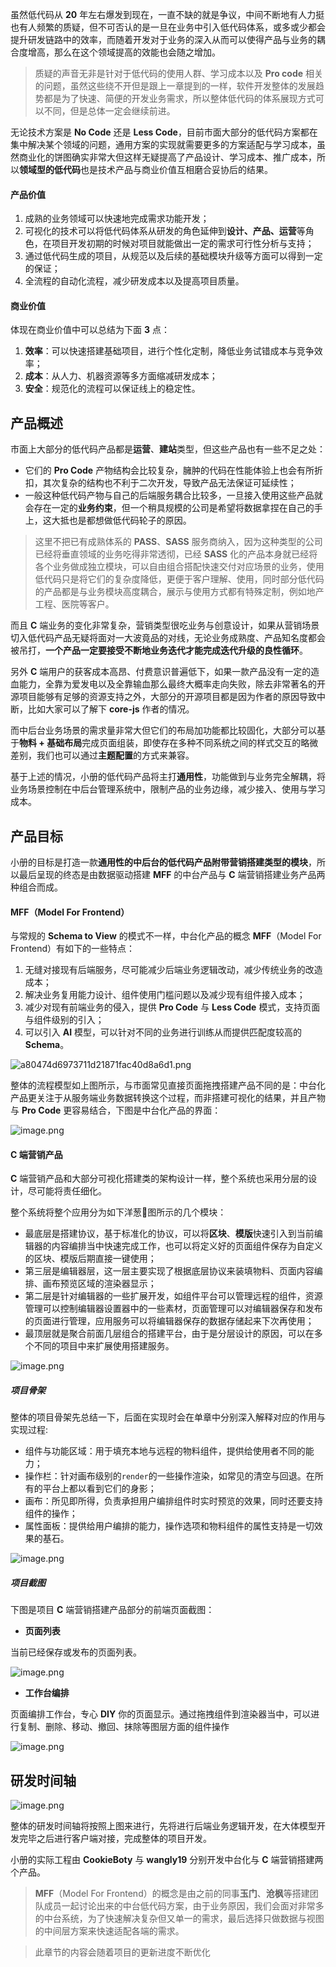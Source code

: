 虽然低代码从 **20** 年左右爆发到现在，一直不缺的就是争议，中间不断地有人力挺也有人频繁的质疑，但不可否认的是一旦在业务中引入低代码体系，或多或少都会提升研发链路中的效率，而随着开发对于业务的深入从而可以使得产品与业务的耦合度增高，那么在这个领域提高的效能也会随之增加。

> 质疑的声音无非是针对于低代码的使用人群、学习成本以及 **Pro code** 相关的问题，虽然这些绕不开但是跟上一章提到的一样，软件开发整体的发展趋势都是为了快速、简便的开发业务需求，所以整体低代码的体系展现方式可以不同，但是总体一定会继续前进。

无论技术方案是 **No Code** 还是 **Less Code**，目前市面大部分的低代码方案都在集中解决某个领域的问题，通用方案的实现就需要更多的方案适配与学习成本，虽然商业化的饼图确实非常大但这样无疑提高了产品设计、学习成本、推广成本，所以**领域型的低代码**也是技术产品与商业价值互相磨合妥协后的结果。

#### 产品价值

1. 成熟的业务领域可以快速地完成需求功能开发；
2. 可视化的技术可以将低代码体系从研发的角色延伸到**设计、产品、运营**等角色，在项目开发初期的时候对项目就能做出一定的需求可行性分析与支持；
3. 通过低代码生成的项目，从规范以及后续的基础模块升级等方面可以得到一定的保证；
4. 全流程的自动化流程，减少研发成本以及提高项目质量。

#### 商业价值

体现在商业价值中可以总结为下面 **3** 点：
1. **效率**：可以快速搭建基础项目，进行个性化定制，降低业务试错成本与竞争效率；
2. **成本**：从人力、机器资源等多方面缩减研发成本；
3. **安全**：规范化的流程可以保证线上的稳定性。

## 产品概述

市面上大部分的低代码产品都是**运营**、**建站**类型，但这些产品也有一些不足之处：

- 它们的 **Pro Code** 产物结构会比较复杂，臃肿的代码在性能体验上也会有所折扣，其次复杂的结构也不利于二次开发，导致产品无法保证可延续性；
- 一般这种低代码产物与自己的后端服务耦合比较多，一旦接入使用这些产品就会存在一定的**业务约束**，但一个稍具规模的公司是希望将数据拿捏在自己的手上，这大抵也是都想做低代码轮子的原因。

> 这里不把已有成熟体系的 **PASS**、**SASS** 服务商纳入，因为这种类型的公司已经将垂直领域的业务吃得非常透彻，已经 **SASS** 化的产品本身就已经将各个业务做成独立模块，可以自由组合搭配快速交付对应场景的业务，使用低代码只是将它们的复杂度降低，更便于客户理解、使用，同时部分低代码的产品都是与业务模块高度耦合，展示与使用方式都有特殊定制，例如地产工程、医院等客户。

而且 **C** 端业务的变化非常复杂，营销类型很吃业务与创意设计，如果从营销场景切入低代码产品无疑将面对一大波竟品的对线，无论业务成熟度、产品知名度都会被吊打，**一个产品一定要接受不断地业务迭代才能完成迭代升级的良性循环**。

另外 **C** 端用户的获客成本高昂、付费意识普遍低下，如果一款产品没有一定的造血能力，全靠为爱发电以及全靠输血那么最终大概率走向失败，除去非常著名的开源项目能够有足够的资源支持之外，大部分的开源项目都是因为作者的原因导致中断，比如大家可以了解下 **core-js** 作者的情况。

而中后台业务场景的需求量非常大但它们的布局加功能都比较固化，大部分可以基于**物料 + 基础布局**完成页面组装，即使存在多种不同系统之间的样式交互的略微差别，我们也可以通过**主题配置**的方式来兼容。


基于上述的情况，小册的低代码产品将主打**通用性**，功能做到与业务完全解耦，将业务场景控制在中后台管理系统中，限制产品的业务边缘，减少接入、使用与学习成本。

## 产品目标

小册的目标是打造一款**通用性的中后台的低代码产品附带营销搭建类型的模块**，所以最后呈现的终态是由数据驱动搭建 **MFF** 的中台产品与 **C** 端营销搭建业务产品两种组合而成。

#### MFF（Model For Frontend）

与常规的 **Schema to View** 的模式不一样，中台化产品的概念 **MFF**（Model For Frontend）有如下的一些特点：

1. 无缝对接现有后端服务，尽可能减少后端业务逻辑改动，减少传统业务的改造成本；
4. 解决业务复用能力设计、组件使用门槛问题以及减少现有组件接入成本；
2. 减少对现有前端业务的侵入，提供 **Pro Code** 与 **Less Code** 模式，支持页面与组件级别的引入；
3. 可以引入 **AI** 模型，可以针对不同的业务进行训练从而提供匹配度较高的 **Schema**。

![a80474d6973711d21871fac40d8a6d1.png](https://p1-juejin.byteimg.com/tos-cn-i-k3u1fbpfcp/64e4bd5dcffc4243b180093d6afbde5f~tplv-k3u1fbpfcp-watermark.image?)

整体的流程模型如上图所示，与市面常见直接页面拖拽搭建产品不同的是：中台化产品更关注于从服务端业务数据转换这个过程，而非搭建可视化的结果，并且产物与 **Pro Code** 更容易结合，下图是中台化产品的界面：

![image.png](https://p9-juejin.byteimg.com/tos-cn-i-k3u1fbpfcp/d1fdd152b1f2434c863e32c65893f68c~tplv-k3u1fbpfcp-watermark.image?)

#### C 端营销产品

**C** 端营销产品和大部分可视化搭建类的架构设计一样，整个系统也采用分层的设计，尽可能将责任细化。

整个系统将整个应用分为如下洋葱🧅图所示的几个模块：

- 最底层是搭建协议，基于标准化的协议，可以将**区块**、**模版**快速引入到当前编辑器的内容编排当中快速完成工作，也可以将定义好的页面组件保存为自定义的区块、模版后期直接一键使用；
- 第三层是编辑器层，这一层主要实现了根据底层协议来装填物料、页面内容编排、画布预览区域的渲染器显示；
- 第二层是针对编辑器的一些扩展开发，如组件平台可以管理远程的组件，资源管理可以控制编辑器设置器中的一些素材，页面管理可以对编辑器保存和发布的页面进行管理，应用服务可以将编辑器保存的数据存储起来下次再使用；
- 最顶层就是聚合前面几层组合的搭建平台，由于是分层设计的原因，可以在多个不同的项目中来扩展使用搭建服务。

![image.png](https://p9-juejin.byteimg.com/tos-cn-i-k3u1fbpfcp/3ca60bf9ce314acab439480cc3a1d95d~tplv-k3u1fbpfcp-watermark.image?)

##### 项目骨架

整体的项目骨架先总结一下，后面在实现时会在单章中分别深入解释对应的作用与实现过程:

- 组件与功能区域：用于填充本地与远程的物料组件，提供给使用者不同的能力；
- 操作栏：针对画布级别的`render`的一些操作渲染，如常见的清空与回退。在所有的平台上都以看到它们的身影；
- 画布：所见即所得，负责承担用户编排组件时实时预览的效果，同时还要支持组件的操作；
- 属性面板：提供给用户编排的能力，操作选项和物料组件的属性支持是一切效果的基石。

![image.png](https://p6-juejin.byteimg.com/tos-cn-i-k3u1fbpfcp/991ccc52586d4ef984c3cebad43b350a~tplv-k3u1fbpfcp-watermark.image?)

##### 项目截图

下图是项目 **C** 端营销搭建产品部分的前端页面截图：

- **页面列表**

当前已经保存或发布的页面列表。

![image.png](https://p1-juejin.byteimg.com/tos-cn-i-k3u1fbpfcp/17a7c868080041929420c7bd91a8071e~tplv-k3u1fbpfcp-watermark.image?)

- **工作台编排**

页面编排工作台，专心 **DIY** 你的页面显示。通过拖拽组件到渲染器当中，可以进行复制、删除、移动、撤回、抹除等图层方面的组件操作


![image.png](https://p6-juejin.byteimg.com/tos-cn-i-k3u1fbpfcp/e3ddfa59e11d41a28999cb373a7971ce~tplv-k3u1fbpfcp-watermark.image?)

## 研发时间轴

![image.png](https://p9-juejin.byteimg.com/tos-cn-i-k3u1fbpfcp/fab5def20f65471d91ec9710bd74b674~tplv-k3u1fbpfcp-watermark.image?)

整体的研发时间轴将按照上图来进行，先将进行后端业务逻辑开发，在大体模型开发完毕之后进行客户端对接，完成整体的项目开发。

小册的实际工程由 **CookieBoty** 与 **wangly19** 分别开发中台化与 **C** 端营销搭建两个产品。

> **MFF**（Model For Frontend）的概念是由之前的同事**玉门**、**沧枫**等搭建团队成员一起讨论出来的中台低代码方案，由于业务原因，我们会面对非常多的中台系统，为了快速解决复杂但又单一的需求，最后选择只做数据与视图的中间层方案来快速适配各端的需求。

> 此章节的内容会随着项目的更新进度不断优化